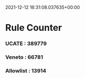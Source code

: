 2021-12-12 16:31:08.037635+00:00
# Rule Counter 
 ### UCATE : 389779

 ### Veneto : 66781

 ### Allowlist : 13914